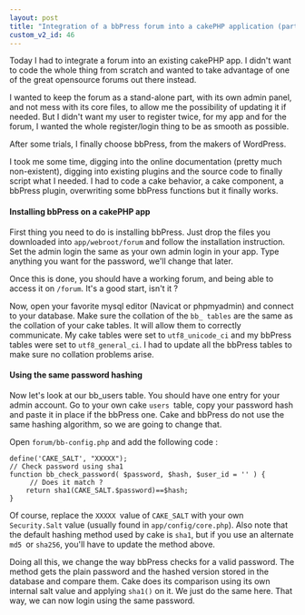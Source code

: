 ```yaml
---
layout: post
title: "Integration of a bbPress forum into a cakePHP application (part 1)"
custom_v2_id: 46
---
```


<p>Today I had to integrate a forum into an existing cakePHP app. I didn't want to code the whole thing from scratch and wanted to take advantage of one of the great opensource forums out there instead.</p>
<p>I wanted to keep the forum as a stand-alone part, with its own admin panel, and not mess with its core files, to allow me the possibility of updating it if needed. But I didn't want my user to register twice, for my app and for the forum, I wanted the whole register/login thing to be as smooth as possible.</p>
<p>After some trials, I finally choose bbPress, from the makers of WordPress.</p>
<p>I took me some time, digging into the online documentation (pretty much non-existent), digging into existing plugins and the source code to finally script what I needed. I had to code a cake behavior, a cake component, a bbPress plugin, overwriting some bbPress functions but it finally works.</p>
<h4>Installing bbPress on a cakePHP app</h4>
<p>First thing you need to do is installing bbPress. Just drop the files you downloaded into <code>app/webroot/forum</code> and follow the installation instruction. Set the admin login the same as your own admin login in your app. Type anything you want for the password, we'll change that later.</p>
<p>Once this is done, you should have a working forum, and being able to access it on <code>/forum</code>. It's a good start, isn't it ?</p>
<p>Now, open your favorite mysql editor (Navicat or phpmyadmin) and connect to your database. Make sure the collation of the <code>bb_ tables</code> are the same as the collation of your cake tables. It will allow them to correctly communicate. My cake tables were set to <code>utf8_unicode_ci</code> and my bbPress tables were set to <code>utf8_general_ci</code>. I had to update all the bbPress tables to make sure no collation problems arise.</p>
<h4>Using the same password hashing</h4>
<p>Now let's look at our bb_users table. You should have one entry for your admin account. Go to your own cake <code>users </code>table, copy your password hash and paste it in place if the bbPress one. Cake and bbPress do not use the same hashing algorithm, so we are going to change that.</p>
<p>Open <code>forum/bb-config.php</code> and add the following code :</p>
<pre lang="php"><code lang="php">define('CAKE_SALT', "XXXXX");<br />// Check password using sha1<br />function bb_check_password( $password, $hash, $user_id = '' ) {<br /> 	// Does it match ?<br />	return sha1(CAKE_SALT.$password)==$hash;<br />}</code></pre> <p>Of course, replace the <code>XXXXX </code>value of <code>CAKE_SALT</code> with your own <code>Security.Salt</code> value (usually found in <code>app/config/core.php</code>). Also note that the default hashing method used by cake is <code>sha1</code>, but if you use an alternate <code>md5 </code>or <code>sha256</code>, you'll have to update the method above.</p>
<p>Doing all this, we change the way bbPress checks for a valid password. The method gets the plain password and the hashed version stored in the database and compare them. Cake does its comparison using its own internal salt value and applying <code>sha1()</code> on it. We just do the same here. That way, we can now login using the same password.</p>